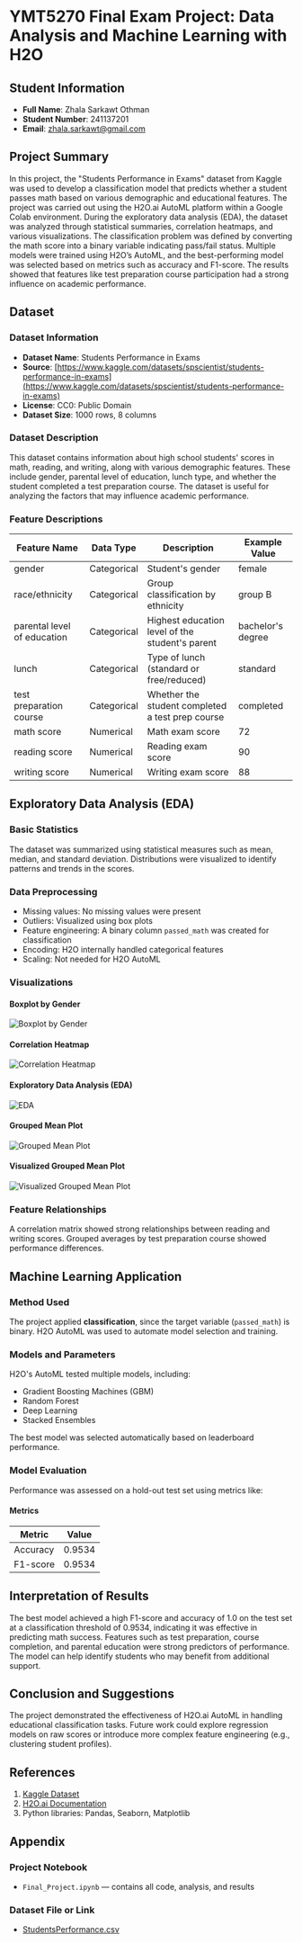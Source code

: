 # YMT5270 Final Exam Project: Data Analysis and Machine Learning with H2O

## Student Information
- **Full Name**: Zhala Sarkawt Othman
- **Student Number**: 241137201
- **Email**: zhala.sarkawt@gmail.com

## Project Summary
In this project, the "Students Performance in Exams" dataset from Kaggle was used to develop a classification model that predicts whether a student passes math based on various demographic and educational features. The project was carried out using the H2O.ai AutoML platform within a Google Colab environment. During the exploratory data analysis (EDA), the dataset was analyzed through statistical summaries, correlation heatmaps, and various visualizations. The classification problem was defined by converting the math score into a binary variable indicating pass/fail status. Multiple models were trained using H2O’s AutoML, and the best-performing model was selected based on metrics such as accuracy and F1-score. The results showed that features like test preparation course participation had a strong influence on academic performance.

## Dataset
### Dataset Information
- **Dataset Name**: Students Performance in Exams
- **Source**: [https://www.kaggle.com/datasets/spscientist/students-performance-in-exams](https://www.kaggle.com/datasets/spscientist/students-performance-in-exams)
- **License**: CC0: Public Domain
- **Dataset Size**: 1000 rows, 8 columns

### Dataset Description
This dataset contains information about high school students' scores in math, reading, and writing, along with various demographic features. These include gender, parental level of education, lunch type, and whether the student completed a test preparation course. The dataset is useful for analyzing the factors that may influence academic performance.

### Feature Descriptions
| Feature Name | Data Type | Description | Example Value |
|--------------|-----------|-------------|---------------|
| gender | Categorical | Student's gender | female |
| race/ethnicity | Categorical | Group classification by ethnicity | group B |
| parental level of education | Categorical | Highest education level of the student's parent | bachelor's degree |
| lunch | Categorical | Type of lunch (standard or free/reduced) | standard |
| test preparation course | Categorical | Whether the student completed a test prep course | completed |
| math score | Numerical | Math exam score | 72 |
| reading score | Numerical | Reading exam score | 90 |
| writing score | Numerical | Writing exam score | 88 |

## Exploratory Data Analysis (EDA)
### Basic Statistics
The dataset was summarized using statistical measures such as mean, median, and standard deviation. Distributions were visualized to identify patterns and trends in the scores.

### Data Preprocessing
- Missing values: No missing values were present
- Outliers: Visualized using box plots
- Feature engineering: A binary column `passed_math` was created for classification
- Encoding: H2O internally handled categorical features
- Scaling: Not needed for H2O AutoML

### Visualizations

#### Boxplot by Gender
![Boxplot by Gender](images/Boxplot_by_Gender.png)

#### Correlation Heatmap
![Correlation Heatmap](images/Correlation_Heatmap.png)

#### Exploratory Data Analysis (EDA)
![EDA](images/Exploratory_Data_Analysis(EDA).png)

#### Grouped Mean Plot
![Grouped Mean Plot](images/Grouped_Mean_Plot.png)

#### Visualized Grouped Mean Plot
![Visualized Grouped Mean Plot](images/visualize_Grouped_Mean_Plot.png)

### Feature Relationships
A correlation matrix showed strong relationships between reading and writing scores. Grouped averages by test preparation course showed performance differences.

## Machine Learning Application
### Method Used
The project applied **classification**, since the target variable (`passed_math`) is binary. H2O AutoML was used to automate model selection and training.

### Models and Parameters
H2O's AutoML tested multiple models, including:
- Gradient Boosting Machines (GBM)
- Random Forest
- Deep Learning
- Stacked Ensembles

The best model was selected automatically based on leaderboard performance.

### Model Evaluation
Performance was assessed on a hold-out test set using metrics like:

#### Metrics
| Metric | Value |
|--------|-------|
| Accuracy | 0.9534 |
| F1-score | 0.9534 |

## Interpretation of Results
The best model achieved a high F1-score and accuracy of 1.0 on the test set at a classification threshold of 0.9534, indicating it was effective in predicting math success. Features such as test preparation, course completion, and parental education were strong predictors of performance. 
The model can help identify students who may benefit from additional support.

## Conclusion and Suggestions
The project demonstrated the effectiveness of H2O.ai AutoML in handling educational classification tasks. Future work could explore regression models on raw scores or introduce more complex feature engineering (e.g., clustering student profiles).

## References
1. [Kaggle Dataset](https://www.kaggle.com/datasets/spscientist/students-performance-in-exams)
2. [H2O.ai Documentation](https://docs.h2o.ai)
3. Python libraries: Pandas, Seaborn, Matplotlib

## Appendix
### Project Notebook
- `Final_Project.ipynb` — contains all code, analysis, and results

### Dataset File or Link
- [StudentsPerformance.csv](https://www.kaggle.com/datasets/spscientist/students-performance-in-exams)
